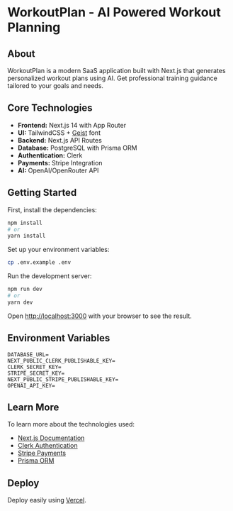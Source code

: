 # WorkoutPlan - AI Powered Workout Planning

## About

WorkoutPlan is a modern SaaS application built with Next.js that generates personalized workout plans using AI. Get professional training guidance tailored to your goals and needs.

## Core Technologies

- **Frontend:** Next.js 14 with App Router
- **UI:** TailwindCSS + [Geist](https://vercel.com/font) font
- **Backend:** Next.js API Routes
- **Database:** PostgreSQL with Prisma ORM
- **Authentication:** Clerk
- **Payments:** Stripe Integration
- **AI:** OpenAI/OpenRouter API

## Getting Started

First, install the dependencies:

```bash
npm install
# or
yarn install
```

Set up your environment variables:

```bash
cp .env.example .env
```

Run the development server:

```bash
npm run dev
# or
yarn dev
```

Open [http://localhost:3000](http://localhost:3000) with your browser to see the result.

## Environment Variables

```env
DATABASE_URL=
NEXT_PUBLIC_CLERK_PUBLISHABLE_KEY=
CLERK_SECRET_KEY=
STRIPE_SECRET_KEY=
NEXT_PUBLIC_STRIPE_PUBLISHABLE_KEY=
OPENAI_API_KEY=
```

## Learn More

To learn more about the technologies used:

- [Next.js Documentation](https://nextjs.org/docs)
- [Clerk Authentication](https://clerk.dev/docs)
- [Stripe Payments](https://stripe.com/docs)
- [Prisma ORM](https://www.prisma.io/docs)

## Deploy

Deploy easily using [Vercel](https://vercel.com/new?utm_medium=default-template&filter=next.js&utm_source=create-next-app&utm_campaign=create-next-app-readme).
